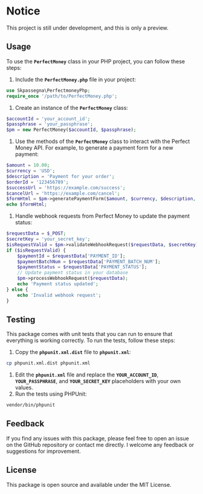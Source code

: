 # Notice
This project is still under development, and this is only a preview.

## **Usage**

To use the **`PerfectMoney`** class in your PHP project, you can follow these steps:

1. Include the **`PerfectMoney.php`** file in your project:

```php
use Skpassegna\PerfectmoneyPhp;
require_once '/path/to/PerfectMoney.php';
```

1. Create an instance of the **`PerfectMoney`** class:

```php
$accountId = 'your_account_id';
$passphrase = 'your_passphrase';
$pm = new PerfectMoney($accountId, $passphrase);
```

1. Use the methods of the **`PerfectMoney`** class to interact with the Perfect Money API. For example, to generate a payment form for a new payment:

```php
$amount = 10.00;
$currency = 'USD';
$description = 'Payment for your order';
$orderId = '123456789';
$successUrl = 'https://example.com/success';
$cancelUrl = 'https://example.com/cancel';
$formHtml = $pm->generatePaymentForm($amount, $currency, $description, $orderId, $successUrl, $cancelUrl);
echo $formHtml;
```

1. Handle webhook requests from Perfect Money to update the payment status:

```php
$requestData = $_POST;
$secretKey = 'your_secret_key';
$isRequestValid = $pm->validateWebhookRequest($requestData, $secretKey);
if ($isRequestValid) {
    $paymentId = $requestData['PAYMENT_ID'];
    $paymentBatchNum = $requestData['PAYMENT_BATCH_NUM'];
    $paymentStatus = $requestData['PAYMENT_STATUS'];
    // Update payment status in your database
    $pm->processWebhookRequest($requestData);
    echo 'Payment status updated';
} else {
    echo 'Invalid webhook request';
}
```

## **Testing**

This package comes with unit tests that you can run to ensure that everything is working correctly. To run the tests, follow these steps:

1. Copy the **`phpunit.xml.dist`** file to **`phpunit.xml`**:

```bash
cp phpunit.xml.dist phpunit.xml
```

1. Edit the **`phpunit.xml`** file and replace the **`YOUR_ACCOUNT_ID`**, **`YOUR_PASSPHRASE`**, and **`YOUR_SECRET_KEY`** placeholders with your own values.
2. Run the tests using PHPUnit:

```bash
vendor/bin/phpunit
```

## **Feedback**

If you find any issues with this package, please feel free to open an issue on the GitHub repository or contact me directly. I welcome any feedback or suggestions for improvement.

## **License**

This package is open source and available under the MIT License.